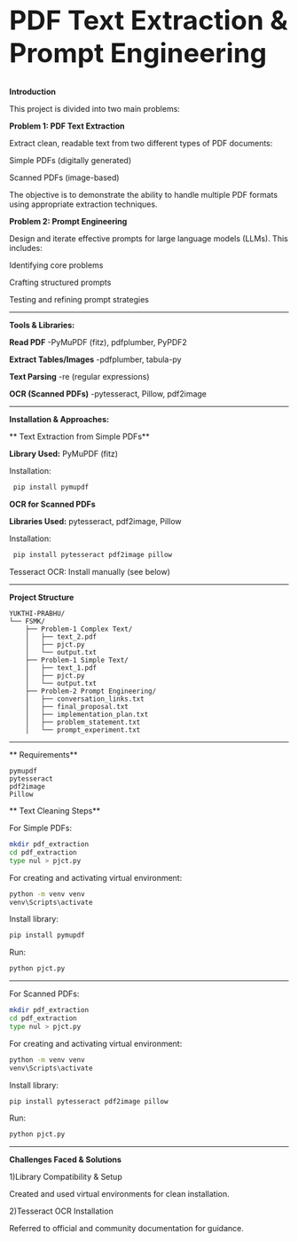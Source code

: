 <h1 style="font-size: 48px;">PDF Text Extraction & Prompt Engineering</h1>

 **Introduction**  
 
This project is divided into two main problems:

**Problem 1: PDF Text Extraction**  

Extract clean, readable text from two different types of PDF documents:  

Simple PDFs (digitally generated)

Scanned PDFs (image-based)

The objective is to demonstrate the ability to handle multiple PDF formats using appropriate extraction techniques.

**Problem 2: Prompt Engineering**

Design and iterate effective prompts for large language models (LLMs). This includes:

Identifying core problems

Crafting structured prompts

Testing and refining prompt strategies

---
 **Tools & Libraries:**

**Read PDF**	              -PyMuPDF (fitz), pdfplumber, PyPDF2

**Extract Tables/Images**	 -pdfplumber, tabula-py

**Text Parsing**	         -re (regular expressions)

**OCR (Scanned PDFs)**	    -pytesseract, Pillow, pdf2image

---

 **Installation & Approaches:**

** Text Extraction from Simple PDFs**

**Library Used:** PyMuPDF (fitz)

Installation:
```bash
 pip install pymupdf
```


**OCR for Scanned PDFs**

**Libraries Used:** pytesseract, pdf2image, Pillow

Installation:
```bash
 pip install pytesseract pdf2image pillow
```


Tesseract OCR: Install manually (see below)

---

**Project Structure**
```
YUKTHI-PRABHU/
└── FSMK/
    ├── Problem-1 Complex Text/ 
    │   ├── text_2.pdf
    │   ├── pjct.py
    │   └── output.txt
    ├── Problem-1 Simple Text/
    │   ├── text_1.pdf
    │   ├── pjct.py
    │   └── output.txt
    ├── Problem-2 Prompt Engineering/
    │   ├── conversation_links.txt
    │   ├── final_proposal.txt
    │   ├── implementation_plan.txt
    │   ├── problem_statement.txt
    │   └── prompt_experiment.txt
```
---

** Requirements**
```
pymupdf
pytesseract
pdf2image
Pillow
```


** Text Cleaning Steps**

For Simple PDFs:
```bash
mkdir pdf_extraction
cd pdf_extraction
type nul > pjct.py
```
For creating and activating virtual environment:
```bash
python -m venv venv
venv\Scripts\activate
```
Install library:
```bash
pip install pymupdf
```
Run:
```bash
python pjct.py
```
---

For Scanned PDFs:
```bash
mkdir pdf_extraction
cd pdf_extraction
type nul > pjct.py
```
For creating and activating virtual environment:
```bash
python -m venv venv
venv\Scripts\activate
```
Install library:
```bash
pip install pytesseract pdf2image pillow
```
Run:
```bash
python pjct.py
```
---
**Challenges Faced & Solutions**

1)Library Compatibility & Setup

Created and used virtual environments for clean installation.

2)Tesseract OCR Installation

 Referred to official and community documentation for guidance.
